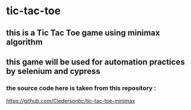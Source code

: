 # tic-tac-toe
## this is a Tic Tac Toe game using minimax algorithm
## this game will be used for automation practices by selenium and cypress 

### the source code here is taken from this repository : 
https://github.com/Cledersonbc/tic-tac-toe-minimax
